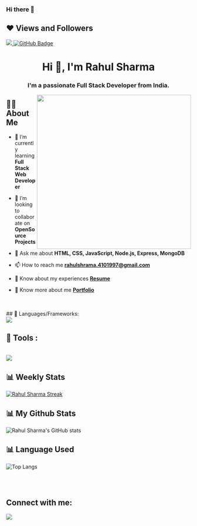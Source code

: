 ### Hi there 👋

<!--
**257277/257277** is a ✨ _special_ ✨ repository because its `README.md` (this file) appears on your GitHub profile.

Here are some ideas to get you started:

- 🔭 I’m currently working on ...
- 🌱 I’m currently learning ...
- 👯 I’m looking to collaborate on ...
- 🤔 I’m looking for help with ...
- 💬 Ask me about ...
- 📫 How to reach me: ...
- 😄 Pronouns: ...
- ⚡ Fun fact: ...
-->
## ❤ Views and Followers
<a href="https://github.com/Meghna-DAS/github-profile-views-counter">
    <img src="https://komarev.com/ghpvc/?username=257277">
</a>
<a href="https://github.com/257277?tab=followers"><img src="https://img.shields.io/github/followers/257277?label=Followers&style=social" alt="GitHub Badge"></a>


<h1 align="center">Hi 👋, I'm Rahul Sharma</h1>
<h3 align="center">I'm a passionate Full Stack Developer from India.</h3>
<img align="right" width="420" src="https://media2.giphy.com/media/qgQUggAC3Pfv687qPC/giphy.gif?cid=790b7611745b4649e65ad509de95aee8e787d2cb83bd5bec&rid=giphy.gif&ct=g" alt="">

## 🙋‍♂️ About Me


- 🌱 I’m currently learning **Full Stack Web Developer**

- 👯 I’m looking to collaborate on **OpenSource Projects**

- 💬 Ask me about **HTML, CSS, JavaScript, Node.js, Express, MongoDB**


- 📫 How to reach me **rahulshrama.4101997@gmail.com**

- 📑  Know about my experiences **[Resume](https://drive.google.com/file/d/1VjZdzOmaZdTgBZMGixAweL2isBoYYuV0/view?usp=share_link)**
- 📑  Know more about me **[Portfolio](https://257277.github.io/)**
<br/>

 <br/>
## 🚀 Languages/Frameworks:

<br/>
<img src="https://skillicons.dev/icons?i=html,css,javascript,nodejs,express,mongodb"/>

  
<br/>

## 🚀 Tools :

<br/>
<img src="https://skillicons.dev/icons?i=postman,git,github,netlify,vscode,codepen,replit"/>





<br/>



<p align="center">
<h2> 📊 Weekly Stats </h2>
 <a href="https://git.io/streak-stats">
 <img src="https://github-readme-streak-stats.herokuapp.com?user=257277&theme=tokyonight&hide_border=true&date_format=j%20M%5B%20Y%5D&mode=weekly" alt="Rahul Sharma Streak">
 </a>
</p>

## 📊 My Github Stats
![Rahul Sharma's GitHub stats](https://github-readme-stats.vercel.app/api?username=257277&show_icons=true&theme=tokyonight)
  <br/>
## 📊 Language Used

   ![Top Langs](https://github-readme-stats.vercel.app/api/top-langs/?username=257277&theme=tokyonight)

<br/>


<br/>


## Connect with me:
<p align="left">

<a href = "https://www.linkedin.com/in/rahul-sharma-0622a51b0/"><img src="https://img.icons8.com/fluent/48/000000/linkedin.png"/></a>
<!-- <a href = "#"><img src="https://img.icons8.com/fluent/48/000000/twitter.png"/></a>
<a href = "#"><img src="https://img.icons8.com/fluent/48/000000/instagram-new.png"/></a>
<a href = "#"><img src="https://img.icons8.com/color/48/000000/youtube-play.png"/></a> -->

</p>

